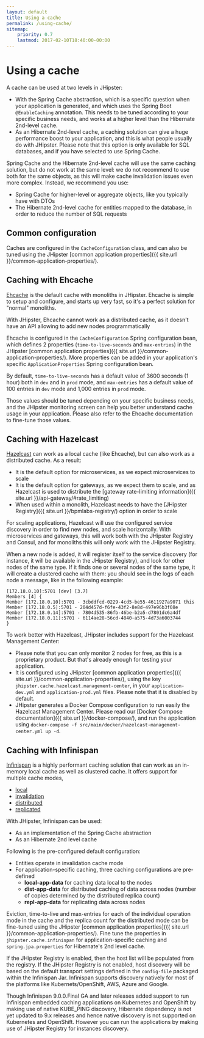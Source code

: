 ```yaml
---
layout: default
title: Using a cache
permalink: /using-cache/
sitemap:
    priority: 0.7
    lastmod: 2017-02-10T18:40:00-00:00
---
```


# <i class="fa fa-line-chart"></i> Using a cache

A cache can be used at two levels in JHipster:

- With the Spring Cache abstraction, which is a specific question when your application is generated, and which uses the Spring Boot `@EnableCaching` annotation. This needs to be tuned according to your specific business needs, and works at a higher level than the Hibernate 2nd-level cache.
- As an Hibernate 2nd-level cache, a caching solution can give a huge performance boost to your application, and this is what people usually do with JHipster. Please note that this option is only available for SQL databases, and if you have selected to use Spring Cache.

Spring Cache and the Hibernate 2nd-level cache will use the same caching solution, but do not work at the same level: we do not recommend to use both for the same objects, as this will make cache invalidation issues even more complex. Instead, we recommend you use:

- Spring Cache for higher-level or aggregate objects, like you typically have with DTOs
- The Hibernate 2nd-level cache for entities mapped to the database, in order to reduce the number of SQL requests

## Common configuration

Caches are configured in the `CacheConfiguration` class, and can also be tuned using the JHipster [common application properties]({{ site.url }}/common-application-properties/).

## Caching with Ehcache

[Ehcache](http://www.ehcache.org/) is the default cache with monoliths in JHipster. Ehcache is simple to setup and configure, and starts up very fast, so it's a perfect solution for "normal" monoliths.

With JHipster, Ehcache cannot work as a distributed cache, as it doesn't have an API allowing to add new nodes programmatically

Ehcache is configured in the `CacheConfiguration` Spring configuration bean, which defines 2 properties (`time-to-live-seconds` and `max-entries`) in the JHipster [common application properties]({{ site.url }}/common-application-properties/). More properties can be added in your application's specific `ApplicationProperties` Spring configuration bean.

By default, `time-to-live-seconds` has a default value of 3600 seconds (1 hour) both in `dev` and in `prod` mode, and `max-entries` has a default value of 100 entries in `dev` mode and 1,000 entries in `prod` mode.

Those values should be tuned depending on your specific business needs, and the JHipster monitoring screen can help you better understand cache usage in your application. Please also refer to the Ehcache documentation to fine-tune those values.

## Caching with Hazelcast

[Hazelcast](https://hazelcast.com/) can work as a local cache (like Ehcache), but can also work as a distributed cache. As a result:

- It is the default option for microservices, as we expect microservices to scale
- It is the default option for gateways, as we expect them to scale, and as Hazelcast is used to distribute the [gateway rate-limiting information]({{ site.url }}/api-gateway/#rate_limiting)
- When used within a monolith, Hazelcast needs to have the [JHipster Registry]({{ site.url }}/bpmlabs-registry/) option in order to scale

For scaling applications, Hazelcast will use the configured service discovery in order to find new nodes, and scale horizontally. With microservices and gateways, this will work both with the JHipster Registry and Consul, and for monoliths this will only work with the JHipster Registry.

When a new node is added, it will register itself to the service discovery (for instance, it will be available in the JHipster Registry), and look for other nodes of the same type. If it finds one or several nodes of the same type, it will create a clustered cache with them: you should see in the logs of each node a message, like in the following example:

    [172.18.0.10]:5701 [dev] [3.7]
    Members [4] {
    Member [172.18.0.10]:5701 - 3cbddfcd-0229-4cd5-be55-4611927a9071 this
    Member [172.18.0.5]:5701 - 204d457d-f6fe-43f2-8e8d-497e96b3f08e
    Member [172.18.0.14]:5701 - 7804d535-86fb-46be-b2a5-d7801dc6a4df
    Member [172.18.0.11]:5701 - 6114ae28-56cd-4840-a575-4d73a6003744
    }

To work better with Hazelcast, JHipster includes support for the Hazelcast Management Center:

- Please note that you can only monitor 2 nodes for free, as this is a proprietary product. But that's already enough for testing your application.
- It is configured using JHipster [common application properties]({{ site.url }}/common-application-properties/), using the key `jhipster.cache.hazelcast.management-center`, in your `application-dev.yml` and `application-prod.yml` files. Please note that it is disabled by default.
- JHipster generates a Docker Compose configuration to run easily the Hazelcast Management Center. Please read our [Docker Compose documentation]({{ site.url }}/docker-compose/), and run the application using `docker-compose -f src/main/docker/hazelcast-management-center.yml up -d`.

## Caching with Infinispan

[Infinispan](http://infinispan.org/) is a highly performant caching solution that can work as an in-memory local cache as well as clustered cache. It offers support for multiple cache modes,
  - [local](http://infinispan.org/docs/stable/user_guide/user_guide.html#local_mode)
  - [invalidation](http://infinispan.org/docs/stable/user_guide/user_guide.html#invalidation_mode)
  - [distributed](http://infinispan.org/docs/stable/user_guide/user_guide.html#replicated_mode)
  - [replicated](http://infinispan.org/docs/stable/user_guide/user_guide.html#distribution_mode)

With JHipster, Infinispan can be used:

- As an implementation of the Spring Cache abstraction
- As an Hibernate 2nd level cache

Following is the pre-configured default configuration:

- Entities operate in invalidation cache mode
- For application-specific caching, three caching configurations are pre-defined
  - **local-app-data** for caching data local to the nodes
  - **dist-app-data** for distributed caching of data across nodes (number of copies determined by the distributed replica count)
  - **repl-app-data** for replicating data across nodes

Eviction, time-to-live and max-entries for each of the individual operation mode in the cache and the replica count for the distributed mode can be fine-tuned using the JHipster [common application properties]({{ site.url }}/common-application-properties/). Fine tune the properties in `jhipster.cache.infinispan` for application-specific caching and `spring.jpa.properties` for Hibernate's 2nd level cache.

If the JHipster Registry is enabled, then the host list will be populated from the registry. If the JHipster Registry is not enabled, host discovery will be based on the default transport settings defined in the `config-file` packaged within the Infinispan Jar. Infinispan supports discovery natively for most of the platforms like Kubernets/OpenShift, AWS, Azure and Google.

Though Infinispan 9.0.0.Final GA and later releases added support to run Infinispan embedded caching applications on Kubernetes and OpenShift by making use of native KUBE_PING discovery, Hibernate dependency is not yet updated to 9.x releases and hence native discovery is not supported on Kubernetes and OpenShift. However you can run the applications by making use of JHipster Registry for instances discovery.
